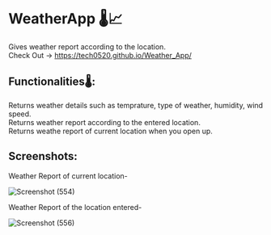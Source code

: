 # WeatherApp 🌡📈
Gives weather report according to the location. </br>
Check Out -> https://tech0520.github.io/Weather_App/

## Functionalities🌡:
Returns weather details such as temprature, type of weather, humidity, wind speed.</br>
Returns weather report according to the entered location.</br>
Returns weathe report of current location when you open up.</br>

## Screenshots:
Weather Report of current location-

![Screenshot (554)](https://user-images.githubusercontent.com/68998355/115188212-39ffbd00-a102-11eb-8400-e179b45e438a.png)

Weather Report of the location entered-

![Screenshot (556)](https://user-images.githubusercontent.com/68998355/115188290-5996e580-a102-11eb-8e42-f7ff50be3f53.png)




